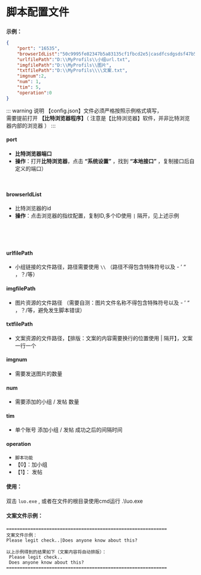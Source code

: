#  脚本配置文件

### 
**示例：**
```json
{
	"port": "16535",
	"browserIdList":"50c9995fe82347b5a83135cf1fbcd2e5|casdfcsdgsdsf47b5a83135cf1fbcd2e5|sdsadsacsfasdsad5as4asc5sac1s5a",
	"urlfilePath":"D:\\MyProfils\\小组url.txt",
	"imgfilePath":"D:\\MyProfils\\图片",
	"txtfilePath":"D:\\MyProfils\\\\文案.txt",
	"imgnum":2,
	"num": 1,
	"tim": 5,
	"operation":0
}
```
::: warning 说明
【config.json】文件必须严格按照示例格式填写，<br>
需要提前打开 **【比特浏览器程序】**（ 注意是【比特浏览器】软件，并非比特浏览器内部的浏览器 ）
:::

#### **port** 
- **比特浏览器端口**
- **操作**：打开**比特浏览器**，点击 **“系统设置”** ，找到 **“本地接口”** ，复制接口后自定义的端口）

![]()
<img class="personalPic" :src="('/vuePress/assets/img/btport.png')">

#### **browserIdList** 
- 比特浏览器的id
- **操作**：点击浏览器的指纹配置，复制ID,多个ID使用 `|` 隔开，见上述示例

![]()
<img class="personalPic" :src="('/vuePress/assets/img/zhiwen.png')">

![]()
<img class="personalPic" :src="('/vuePress/assets/img/fopy.png')">

#### **urlfilePath**
- 小组链接的文件路径，路径需要使用 `\\` （路径不得包含特殊符号以及 - ’ “ ，？/等）
#### **imgfilePath**
- 图片资源的文件路径 （需要自测：图片文件名称不得包含特殊符号以及 - ’ “ ，？/等，避免发生脚本错误）
#### **txtfilePath**
- 文案资源的文件路径，【排版：文案的内容需要换行的位置使用  |  隔开】，文案一行一个
#### **imgnum**
- 需要发送图片的数量
#### **num**
- 需要添加的小组 / 发帖 数量
#### **tim**
- 单个账号 添加小组 / 发帖 成功之后的间隔时间
#### **operation**
- `脚本功能 `
- 【0】：加小组  
- 【1】： 发帖

#### **使用：**
双击 `luo.exe` , 或者在文件的根目录使用cmd运行 .\luo.exe


#### **文案文件示例：**
```text
============================================================
文案文件示例：
Please legit check..|Does anyone know about this?

以上示例得到的结果如下（文案内容将自动排版）：
 Please legit check..
 Does anyone know about this?
============================================================
```

![]()
<img class="personalPic" :src="('/vuePress/assets/img/fbdiscuss.png')">